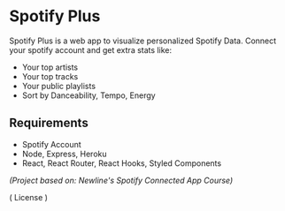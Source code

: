 # Spotify Plus

Spotify Plus is a web app to visualize personalized Spotify Data. Connect your spotify account and get extra stats like:

- Your top artists
- Your top tracks
- Your public playlists
- Sort by Danceability, Tempo, Energy

## Requirements

- Spotify Account
- Node, Express, Heroku
- React, React Router, React Hooks, Styled Components

*(Project based on: Newline's Spotify Connected App Course)*

( License )
